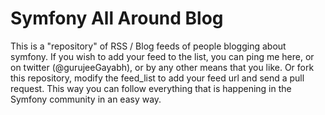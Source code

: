 # Symfony All Around Blog

This is a "repository" of RSS / Blog feeds of people blogging about symfony. If you wish to add your feed to the list, you can ping me here, or on twitter (@gurujeeGayabh), or by any other means that you like. Or fork this repository, modify the feed_list to add your feed url and send a pull request.
This way you can follow everything that is happening in the Symfony community in an easy way.
